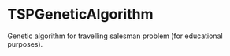 # TSPGeneticAlgorithm
Genetic algorithm for travelling salesman problem (for educational purposes).
